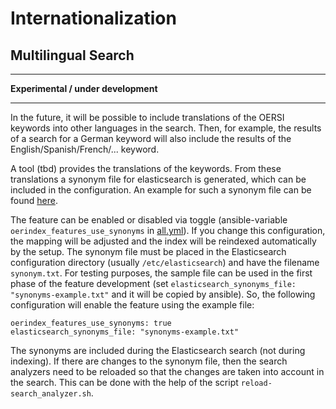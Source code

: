 # Internationalization

## Multilingual Search

---

**Experimental / under development**

---

In the future, it will be possible to include translations of the OERSI keywords into other languages in the search. Then, for example, the results of a search for a German keyword will also include the results of the English/Spanish/French/... keyword.

A tool (tbd) provides the translations of the keywords. From these translations a synonym file for elasticsearch is generated, which can be included in the configuration. An example for such a synonym file can be found [here](../ansible/roles/elasticsearch/files/synonyms-example.txt).

The feature can be enabled or disabled via toggle (ansible-variable `oerindex_features_use_synonyms` in [all.yml](../ansible/group_vars/all.yml)). If you change this configuration, the mapping will be adjusted and the index will be reindexed automatically by the setup. The synonym file must be placed in the Elasticsearch configuration directory (usually `/etc/elasticsearch`) and have the filename `synonym.txt`. For testing purposes, the sample file can be used in the first phase of the feature development (set `elasticsearch_synonyms_file: "synonyms-example.txt"` and it will be copied by ansible). So, the following configuration will enable the feature using the example file:

```
oerindex_features_use_synonyms: true
elasticsearch_synonyms_file: "synonyms-example.txt"
```

The synonyms are included during the Elasticsearch search (not during indexing). If there are changes to the synonym file, then the search analyzers need to be reloaded so that the changes are taken into account in the search. This can be done with the help of the script `reload-search_analyzer.sh`.
